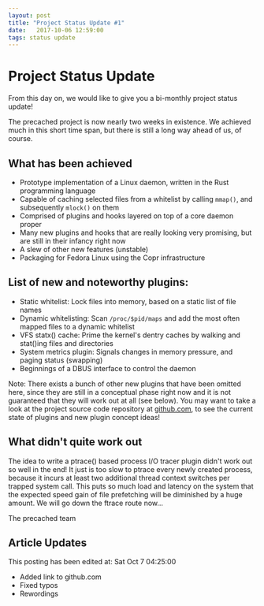 ```yaml
---
layout: post
title: "Project Status Update #1"
date:   2017-10-06 12:59:00
tags: status update
---
```


# Project Status Update

From this day on, we would like to give you a bi-monthly project status update!

The precached project is now nearly two weeks in existence.
We achieved much in this short time span, but there is still a long way ahead of
us, of course.

## What has been achieved

* Prototype implementation of a Linux daemon, written in the Rust programming language
* Capable of caching selected files from a whitelist by calling `mmap()`, and subsequently `mlock()` on them
* Comprised of plugins and hooks layered on top of a core daemon proper
* Many new plugins and hooks that are really looking very promising, but are still in their infancy right now
* A slew of other new features (unstable)
* Packaging for Fedora Linux using the Copr infrastructure

## List of new and noteworthy plugins:

* Static whitelist: Lock files into memory, based on a static list of file names
* Dynamic whitelisting: Scan `/proc/$pid/maps` and add the most often mapped files to a dynamic whitelist
* VFS statx() cache: Prime the kernel's dentry caches by walking and stat()ing files and directories
* System metrics plugin: Signals changes in memory pressure, and paging status (swapping)
* Beginnings of a DBUS interface to control the daemon

Note: There exists a bunch of other new plugins that have been omitted here,
since they are still in a conceptual phase right now and it is not guaranteed
that they will work out at all (see below). You may want to take a look at the
project source code repository at [github.com](https://github.com/X3n0m0rph59/precached/tree/master/src),
to see the current state of plugins and new plugin concept ideas!

## What didn't quite work out

The idea to write a ptrace() based process I/O tracer plugin didn't work out so
well in the end! It just is too slow to ptrace every newly created process,
because it incurs at least two additional thread context switches per trapped
system call. This puts so much load and latency on the system that the expected
speed gain of file prefetching will be diminished by a huge amount.
We will go down the ftrace route now...

The precached team

## Article Updates

This posting has been edited at: Sat Oct 7 04:25:00

* Added link to github.com
* Fixed typos
* Rewordings
